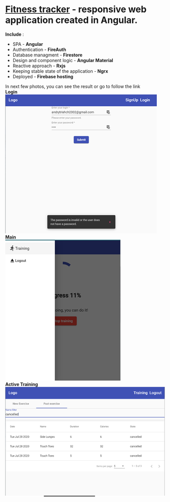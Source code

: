 # [Fitness tracker](https://ng-fitness-tracker-d5fd1.firebaseapp.com/training) - responsive web application created in Angular.
**Include** :
- SPA - **Angular**
- Authentication - **FireAuth**
- Database managment - **Firestore**
- Design and component logic - **Angular Material**
- Reactive approach - **Rxjs**
- Keeping stable state of the application - **Ngrx** 
- Deployed - **Firebase hosting**  

In next few photos, you can see the result or go to follow the link  
**Login**  
![Login](img/login.png)  
**Main**  
![Main](img/responsive.png)  
**Active Training**  
![Active Training](img/pastTraining.png)  
